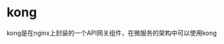 # kong
kong是在nginx上封装的一个API网关组件，在微服务的架构中可以使用kong
<!--stackedit_data:
eyJoaXN0b3J5IjpbMTAyODQ3MzUwNV19
-->